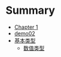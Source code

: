 # Summary

- [Chapter 1](./chapter_1.md)
- [demo02](./demo02/demo02.md)
- [基本类型](basic-types/intro.md)
  - [数值类型](basic-types/numbers.md)
